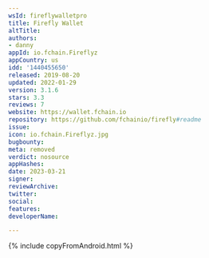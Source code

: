 ```yaml
---
wsId: fireflywalletpro
title: Firefly Wallet
altTitle: 
authors:
- danny
appId: io.fchain.Fireflyz
appCountry: us
idd: '1440455650'
released: 2019-08-20
updated: 2022-01-29
version: 3.1.6
stars: 3.3
reviews: 7
website: https://wallet.fchain.io
repository: https://github.com/fchainio/firefly#readme
issue: 
icon: io.fchain.Fireflyz.jpg
bugbounty: 
meta: removed
verdict: nosource
appHashes: 
date: 2023-03-21
signer: 
reviewArchive: 
twitter: 
social: 
features: 
developerName: 

---
```


{% include copyFromAndroid.html %}
